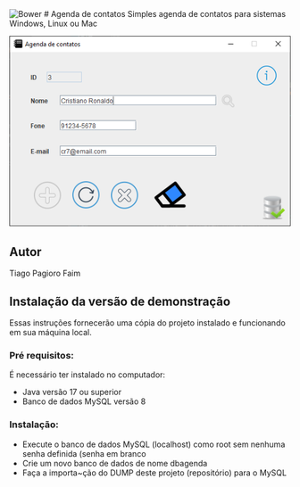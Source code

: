 <img alt="Bower" src="https://img.shields.io/bower/l/MI">
# Agenda de contatos
Simples agenda de contatos para sistemas Windows, Linux ou Mac

![Print da Tela](https://github.com/tiagopagioro/agenda/blob/main/img/agenda.png)
## Autor
Tiago Pagioro Faim

## Instalação da versão de demonstração
Essas instruções fornecerão uma cópia do projeto instalado e funcionando em sua máquina local.
### Pré requisitos:
É necessário ter instalado no computador:
* Java versão 17 ou superior
* Banco de dados MySQL versão 8
### Instalação:
* Execute o banco de dados MySQL (localhost) como root sem nenhuma senha definida (senha em branco
* Crie um novo banco de dados de nome dbagenda
* Faça a importa~ção do DUMP deste projeto (repositório) para o MySQL
